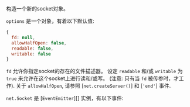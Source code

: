 <!-- YAML
added: v0.3.4
-->

构造一个新的socket对象。

`options` 是一个对象，有着以下默认值:

```js
{
  fd: null,
  allowHalfOpen: false,
  readable: false,
  writable: false
}
```

`fd` 允许你指定socket的存在的文件描述器。
设定 `readable` 和/或 `writable` 为 `true` 来允许在这个socket上进行读和/或写。
(注意: 只有当 `fd` 被传参时，才工作).
关于 `allowHalfOpen`, 请参照 [`net.createServer()`] 和 [`'end'`] 事件.

`net.Socket` 是 [`EventEmitter`][] 实例，有以下事件:

